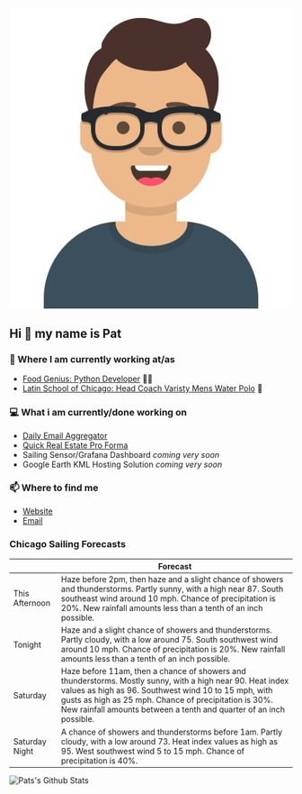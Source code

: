 [![Social banner for p-j-falconer](https://raw.githubusercontent.com/P-J-FALCONER/P-J-FALCONER/master/assets/avataaars.svg)](https://patfalconer.com/)
## Hi :wave: my name is Pat

### 💼 Where I am currently working at/as
- [Food Genius: Python Developer](https://getfoodgenius.com/) 🍔🐍
- [Latin School of Chicago: Head Coach Varisty Mens Water Polo](https://www.latinschool.org/) 🤽


### 💻 What i am currently/done working on
 - [Daily Email Aggregator](https://github.com/P-J-FALCONER/dott_daily_mail)
 - [Quick Real Estate Pro Forma](https://github.com/P-J-FALCONER/henry)
 - Sailing Sensor/Grafana Dashboard *coming very soon*
 - Google Earth KML Hosting Solution *coming very soon*

### 📫 Where to find me
 - [Website](https://patfalconer.com/)
 - [Email](mailto:patrick.j.falconer@gmail.com)


### Chicago Sailing Forecasts
|   | Forecast  |
|---|---|
| This Afternoon | Haze before 2pm, then haze and a slight chance of showers and thunderstorms. Partly sunny, with a high near 87. South southeast wind around 10 mph. Chance of precipitation is 20%. New rainfall amounts less than a tenth of an inch possible. |
| Tonight | Haze and a slight chance of showers and thunderstorms. Partly cloudy, with a low around 75. South southwest wind around 10 mph. Chance of precipitation is 20%. New rainfall amounts less than a tenth of an inch possible. |
| Saturday | Haze before 11am, then a chance of showers and thunderstorms. Mostly sunny, with a high near 90. Heat index values as high as 96. Southwest wind 10 to 15 mph, with gusts as high as 25 mph. Chance of precipitation is 30%. New rainfall amounts between a tenth and quarter of an inch possible. |
| Saturday Night | A chance of showers and thunderstorms before 1am. Partly cloudy, with a low around 73. Heat index values as high as 95. West southwest wind 5 to 15 mph. Chance of precipitation is 40%. |

![Pats's Github Stats](https://github-readme-stats.vercel.app/api?username=p-j-falconer&show_icons=true&theme=radical)
